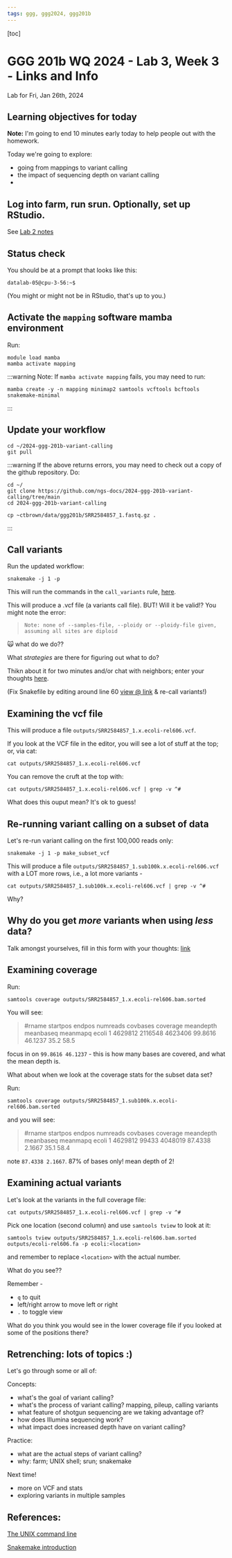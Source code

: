 ```yaml
---
tags: ggg, ggg2024, ggg201b
---
```


[toc]

# GGG 201b WQ 2024 - Lab 3, Week 3 - Links and Info

Lab for Fri, Jan 26th, 2024

## Learning objectives for today

**Note:** I'm going to end 10 minutes early today to help people out with the homework.

Today we're going to explore:
* going from mappings to variant calling
* the impact of sequencing depth on variant calling
* 

## Log into farm, run srun. Optionally, set up RStudio.

See [Lab 2 notes](https://hackmd.io/YJeyl2n_T9qDgdUxq57zKg?view#Log-into-farm)

## Status check

You should be at a prompt that looks like this:
```
datalab-05@cpu-3-56:~$ 
```

(You might or might not be in RStudio, that's up to you.)

## Activate the `mapping` software mamba environment

Run:
```
module load mamba
mamba activate mapping
```

:::warning
Note: If `mamba activate mapping` fails, you may need to run:
```
mamba create -y -n mapping minimap2 samtools vcftools bcftools snakemake-minimal
```
:::

## Update your workflow

```
cd ~/2024-ggg-201b-variant-calling
git pull
```

:::warning
If the above returns errors, you may need to check out a copy of the github repository. Do:
```
cd ~/
git clone https://github.com/ngs-docs/2024-ggg-201b-variant-calling/tree/main
cd 2024-ggg-201b-variant-calling

cp ~ctbrown/data/ggg201b/SRR2584857_1.fastq.gz .
```
:::

## Call variants

Run the updated workflow:
```
snakemake -j 1 -p
```

This will run the commands in the `call_variants` rule, [here](https://github.com/ngs-docs/2024-ggg-201b-variant-calling/blob/main/Snakefile#L60).

This will produce a .vcf file (a variants call file). BUT! Will it be valid!? You might note the error:

>`Note: none of --samples-file, --ploidy or --ploidy-file given, assuming all sites are diploid`

:scream_cat: what do we do??

What _strategies_ are there for figuring out what to do?

Thikn about it for two minutes and/or chat with neighbors; enter your thoughts [here](https://docs.google.com/forms/d/e/1FAIpQLSdQMP9i96DDGAWrlXfQT697mC0XODm_LP1okzoOrAVkeZ0JOw/viewform).

(Fix Snakefile by editing around line 60 [view @ link](https://github.com/ngs-docs/2024-ggg-201b-variant-calling/blob/main/Snakefile#L60) & re-call variants!)

## Examining the vcf file

This will produce a file `outputs/SRR2584857_1.x.ecoli-rel606.vcf`.

If you look at the VCF file in the editor, you will see a lot of stuff at the top; or, via cat:
```
cat outputs/SRR2584857_1.x.ecoli-rel606.vcf
```

You can remove the cruft at the top with:
```
cat outputs/SRR2584857_1.x.ecoli-rel606.vcf | grep -v ^#
```

What does this ouput mean? It's ok to guess!

## Re-running variant calling on a subset of data

Let's re-run variant calling on the first 100,000 reads only:
```
snakemake -j 1 -p make_subset_vcf
```

This will produce a file `outputs/SRR2584857_1.sub100k.x.ecoli-rel606.vcf` with a LOT more rows, i.e., a lot more variants -
```
cat outputs/SRR2584857_1.sub100k.x.ecoli-rel606.vcf | grep -v ^#
```

Why?

## Why do you get _more_ variants when using _less_ data?

Talk amongst yourselves, fill in this form with your thoughts: [link](https://docs.google.com/forms/d/e/1FAIpQLScacdDjVLuqz_NOY-4f8PF6dvB7vHwad3SZLIGd9ovgoEamLA/viewform)

## Examining coverage

Run:
```
samtools coverage outputs/SRR2584857_1.x.ecoli-rel606.bam.sorted 
```

You will see:
>#rname  startpos        endpos  numreads        covbases        coverage       meandepth        meanbaseq       meanmapq
ecoli   1       4629812 2116548 4623406 99.8616 46.1237 35.2    58.5

focus in on `99.8616 46.1237` - this is how many bases are covered, and what the mean depth is.

What about when we look at the coverage stats for the subset data set?

Run:
```
samtools coverage outputs/SRR2584857_1.sub100k.x.ecoli-rel606.bam.sorted
```

and you will see:
>#rname  startpos        endpos  numreads        covbases        coverage       meandepth        meanbaseq       meanmapq
ecoli   1       4629812 99433   4048019 87.4338 2.1667  35.1    58.4

note `87.4338 2.1667`. 87% of bases only! mean depth of 2!

## Examining actual variants

Let's look at the variants in the full coverage file:
```
cat outputs/SRR2584857_1.x.ecoli-rel606.vcf | grep -v ^#
```

Pick one location (second column) and use `samtools tview` to look at it:

```
samtools tview outputs/SRR2584857_1.x.ecoli-rel606.bam.sorted outputs/ecoli-rel606.fa -p ecoli:<location>
```
and remember to replace `<location>` with the actual number.

What do you see??

Remember -
* `q` to quit
* left/right arrow to move left or right
* `.` to toggle view

What do you think you would see in the lower coverage file if you looked at some of the positions there?

## Retrenching: lots of topics :)

Let's go through some or all of:

Concepts:
* what's the goal of variant calling?
* what's the process of variant calling? mapping, pileup, calling variants
* what feature of shotgun sequencing are we taking advantage of?
* how does Illumina sequencing work?
* what impact does increased depth have on variant calling?

Practice:
* what are the actual steps of variant calling?
* why: farm; UNIX shell; srun; snakemake

Next time!

* more on VCF and stats
* exploring variants in multiple samples

## References:

[The UNIX command line](https://hackmd.io/5EfBWjCmTbWLgdC4rg8GZw?view)

[Snakemake introduction](https://ngs-docs.github.io/2023-snakemake-book-draft/)
